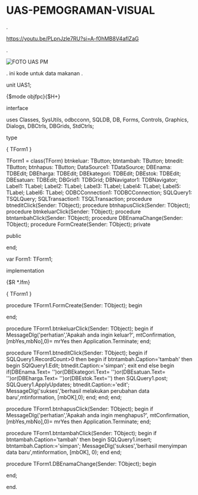 # UAS-PEMOGRAMAN-VISUAL

.

https://youtu.be/PLpnJzle7RU?si=A-f0hMB8V4aflZaG

.

![FOTO UAS PM](https://github.com/ManurungAlexR/UAS-PEMOGRAMAN-VISUAL/assets/101391579/98f1de7b-b17c-4354-9471-7e28c7d4869e)

.
ini kode untuk data makanan
.

unit UAS1;

{$mode objfpc}{$H+}

interface

uses
  Classes, SysUtils, odbcconn, SQLDB, DB, Forms, Controls, Graphics, Dialogs,
  DBCtrls, DBGrids, StdCtrls;

type

  { TForm1 }

  TForm1 = class(TForm)
    btnkeluar: TButton;
    btntambah: TButton;
    btnedit: TButton;
    btnhapus: TButton;
    DataSource1: TDataSource;
    DBEnama: TDBEdit;
    DBEharga: TDBEdit;
    DBEkategori: TDBEdit;
    DBEstok: TDBEdit;
    DBEsatuan: TDBEdit;
    DBGrid1: TDBGrid;
    DBNavigator1: TDBNavigator;
    Label1: TLabel;
    Label2: TLabel;
    Label3: TLabel;
    Label4: TLabel;
    Label5: TLabel;
    Label6: TLabel;
    ODBCConnection1: TODBCConnection;
    SQLQuery1: TSQLQuery;
    SQLTransaction1: TSQLTransaction;
    procedure btneditClick(Sender: TObject);
    procedure btnhapusClick(Sender: TObject);
    procedure btnkeluarClick(Sender: TObject);
    procedure btntambahClick(Sender: TObject);
    procedure DBEnamaChange(Sender: TObject);
    procedure FormCreate(Sender: TObject);
  private

  public

  end;

var
  Form1: TForm1;

implementation

{$R *.lfm}

{ TForm1 }

procedure TForm1.FormCreate(Sender: TObject);
begin

end;

procedure TForm1.btnkeluarClick(Sender: TObject);
begin
  if MessageDlg('perhatian','Apakah anda ingin keluar?', mtConfirmation,[mbYes,mbNo],0)= mrYes then
   Application.Terminate;
end;

procedure TForm1.btneditClick(Sender: TObject);
begin
  if SQLQuery1.RecordCount>0 then
  begin
    if btntambah.Caption='tambah' then
    begin
      SQlQuery1.Edit;
      btnedit.Caption:='simpan';
      exit
   end
   else
   begin
    if(DBEnama.Text= '')or(DBEkategori.Text= '')or(DBEsatuan.Text= '')or(DBEharga.Text= '')or(DBEstok.Text='') then
    SQLQuery1.post;
    SQLQuery1.ApplyUpdates;
    btnedit.Caption:='edit';
    MessageDlg('sukses','berhasil melakukan perubahan data baru',mtinformation, [mbOK],0);
   end;
 end;
end;

procedure TForm1.btnhapusClick(Sender: TObject);
begin
  if MessageDlg('perhatian','Apakah anda ingin menghapus?', mtConfirmation,[mbYes,mbNo],0)= mrYes then
   Application.Terminate;
end;

procedure TForm1.btntambahClick(Sender: TObject);
begin
  if btntambah.Caption='tambah' then
  begin
   SQLQuery1.insert;
   btntambah.Caption:='simpan';
   MessageDlg('sukses','berhasil menyimpan data baru',mtinformation, [mbOK], 0);
   end
end;

procedure TForm1.DBEnamaChange(Sender: TObject);
begin

end;

end.

